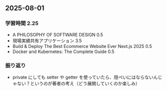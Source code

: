 ## 2025-08-01

### 学習時間 2.25

- A PHILOSOPHY OF SOFTWARE DESIGN 0.5
- 現場実績共有アプリケーション 3.5
- Build & Deploy The Best Ecommerce Website Ever Next.js 2025 0.5
- Docker and Kubernetes: The Complete Guide 0.5

### 振り返り

- private にしても setter や getter を使っていたら、隠ぺいにはならないんじゃない？というのが著者の考え（どう展開していくのか楽しみ）

